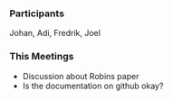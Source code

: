 ### Participants
Johan, Adi, Fredrik, Joel
### This Meetings
* Discussion about Robins paper
* Is the documentation on github okay?

